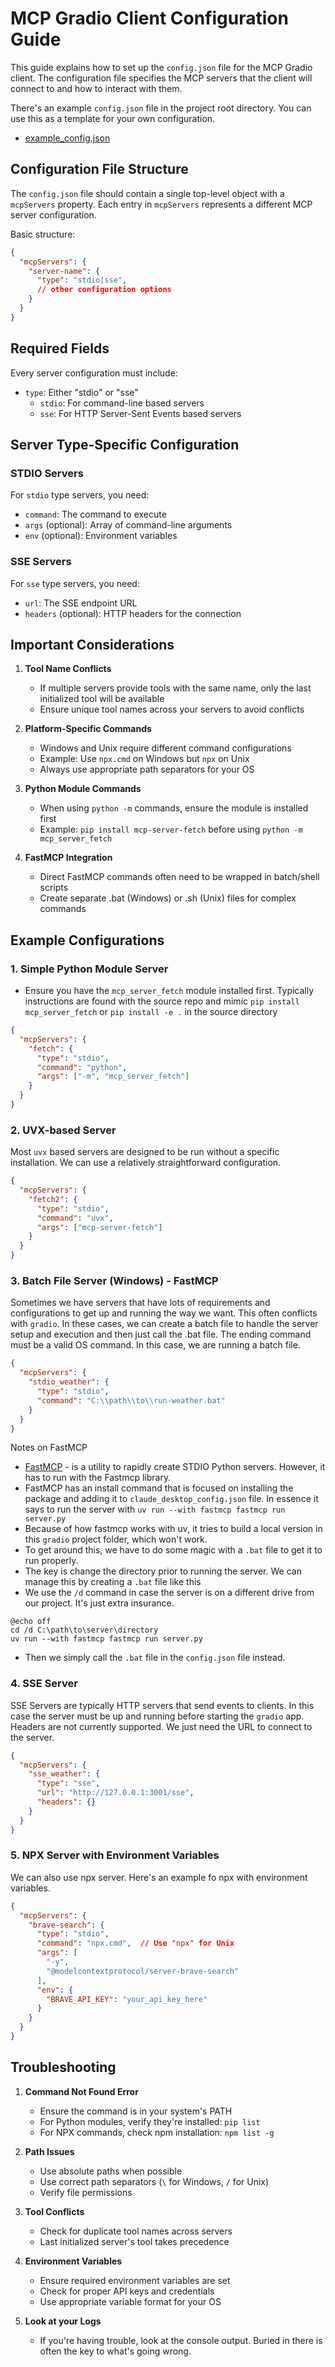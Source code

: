 # MCP Gradio Client Configuration Guide

This guide explains how to set up the `config.json` file for the MCP Gradio client. The configuration file specifies the MCP servers that the client will connect to and how to interact with them.

There's an example `config.json` file in the project root directory. You can use this as a template for your own configuration.
- [example_config.json](..%2Fexample_config.json)

## Configuration File Structure

The `config.json` file should contain a single top-level object with a `mcpServers` property. Each entry in `mcpServers` represents a different MCP server configuration.

Basic structure:
```json
{
  "mcpServers": {
    "server-name": {
      "type": "stdio|sse",
      // other configuration options
    }
  }
}
```

## Required Fields

Every server configuration must include:

- `type`: Either "stdio" or "sse"
  - `stdio`: For command-line based servers
  - `sse`: For HTTP Server-Sent Events based servers

## Server Type-Specific Configuration

### STDIO Servers

For `stdio` type servers, you need:
- `command`: The command to execute
- `args` (optional): Array of command-line arguments
- `env` (optional): Environment variables

### SSE Servers

For `sse` type servers, you need:
- `url`: The SSE endpoint URL
- `headers` (optional): HTTP headers for the connection

## Important Considerations

1. **Tool Name Conflicts**
   - If multiple servers provide tools with the same name, only the last initialized tool will be available
   - Ensure unique tool names across your servers to avoid conflicts

2. **Platform-Specific Commands**
   - Windows and Unix require different command configurations
   - Example: Use `npx.cmd` on Windows but `npx` on Unix
   - Always use appropriate path separators for your OS

3. **Python Module Commands**
   - When using `python -m` commands, ensure the module is installed first
   - Example: `pip install mcp-server-fetch` before using `python -m mcp_server_fetch`

4. **FastMCP Integration**
   - Direct FastMCP commands often need to be wrapped in batch/shell scripts
   - Create separate .bat (Windows) or .sh (Unix) files for complex commands

## Example Configurations

### 1. Simple Python Module Server
- Ensure you have the `mcp_server_fetch` module installed first.  Typically instructions are found with the source repo
and mimic `pip install mcp_server_fetch` or `pip install -e .` in the source directory
```json
{
  "mcpServers": {
    "fetch": {
      "type": "stdio",
      "command": "python",
      "args": ["-m", "mcp_server_fetch"]
    }
  }
}
```

### 2. UVX-based Server
Most `uvx` based servers are designed to be run without a specific installation. We can use a relatively straightforward configuration.
```json
{
  "mcpServers": {
    "fetch2": {
      "type": "stdio",
      "command": "uvx",
      "args": ["mcp-server-fetch"]
    }
  }
}
```

### 3. Batch File Server (Windows) - FastMCP
Sometimes we have servers that have lots of requirements and configurations to get up and running the way we want. This often conflicts with `gradio`.
In these cases, we can create a batch file to handle the server setup and execution and then just call the .bat file.
The ending command must be a valid OS command.  In this case, we are running a batch file.
```json
{
  "mcpServers": {
    "stdio_weather": {
      "type": "stdio",
      "command": "C:\\path\\to\\run-weather.bat"
    }
  }
}
```

Notes on FastMCP
- [FastMCP](https://github.com/jlowin/fastmcp) - is a utility to rapidly create STDIO Python servers.  However, it has to run with the Fastmcp library.
- FastMCP has an install command that is focused on installing the package and adding it to `claude_desktop_config.json` file.  In essence it says to run the server with `uv run --with fastmcp fastmcp run server.py`
- Because of how fastmcp works with uv, it tries to build a local version in this `gradio` project folder, which won't work.
- To get around this, we have to do some magic with a `.bat` file to get it to run properly.
- The key is change the directory prior to running the server. We can manage this by creating a `.bat` file like this
- We use the `/d` command in case the server is on a different drive from our project. It's just extra insurance.
```batch
@echo off
cd /d C:\path\to\server\directory
uv run --with fastmcp fastmcp run server.py
```
- Then we simply call the `.bat` file in the `config.json` file instead.


### 4. SSE Server
SSE Servers are typically HTTP servers that send events to clients. In this case the server must be up and running before starting the `gradio` app. Headers are not currently supported.
We just need the URL to connect to the server.
```json
{
  "mcpServers": {
    "sse_weather": {
      "type": "sse",
      "url": "http://127.0.0.1:3001/sse",
      "headers": {}
    }
  }
}
```

### 5. NPX Server with Environment Variables
We can also use npx server.  Here's an example fo npx with environment variables.
```json
{
  "mcpServers": {
    "brave-search": {
      "type": "stdio",
      "command": "npx.cmd",  // Use "npx" for Unix
      "args": [
        "-y",
        "@modelcontextprotocol/server-brave-search"
      ],
      "env": {
        "BRAVE_API_KEY": "your_api_key_here"
      }
    }
  }
}
```


## Troubleshooting

1. **Command Not Found Error**
   - Ensure the command is in your system's PATH
   - For Python modules, verify they're installed: `pip list`
   - For NPX commands, check npm installation: `npm list -g`

2. **Path Issues**
   - Use absolute paths when possible
   - Use correct path separators (`\` for Windows, `/` for Unix)
   - Verify file permissions

3. **Tool Conflicts**
   - Check for duplicate tool names across servers
   - Last initialized server's tool takes precedence

4. **Environment Variables**
   - Ensure required environment variables are set
   - Check for proper API keys and credentials
   - Use appropriate variable format for your OS

5. **Look at your Logs**
   - If you're having trouble, look at the console output.  Buried in there is often the key to what's going wrong.
